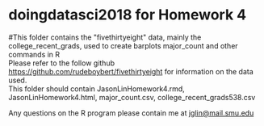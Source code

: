 # doingdatasci2018 for Homework 4

#This folder contains the "fivethirtyeight" data, mainly the college_recent_grads, used to create barplots major_count and other commands in R              
Please refer to the follow github https://github.com/rudeboybert/fivethirtyeight for information on the data used.         
This folder should contain JasonLinHomework4.rmd, JasonLinHomework4.html, major_count.csv, college_recent_grads538.csv         
                
Any questions on the R program please contain me at jglin@mail.smu.edu
